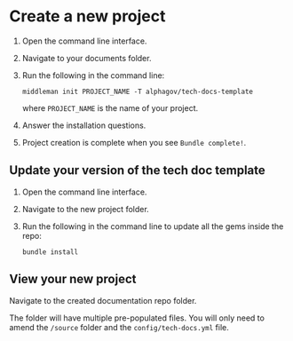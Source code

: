 # Create a new project

1. Open the command line interface.

1. Navigate to your documents folder.

1. Run the following in the command line:

    ```
    middleman init PROJECT_NAME -T alphagov/tech-docs-template
    ```
    where `PROJECT_NAME` is the name of your project.

1. Answer the installation questions.

1. Project creation is complete when you see `Bundle complete!`.

## Update your version of the tech doc template

1. Open the command line interface.

1. Navigate to the new project folder.

1. Run the following in the command line to update all the gems inside the repo:

    ```
    bundle install
    ```

## View your new project

Navigate to the created documentation repo folder.

The folder will have multiple pre-populated files. You will only need to amend the `/source` folder and the `config/tech-docs.yml` file.
